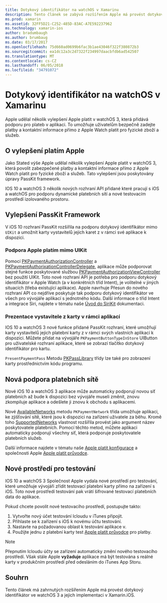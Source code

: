 ```yaml
---
title: Dotykový identifikátor na watchOS v Xamarinu
description: Tento článek se zabývá rozšířením Apple má provést dotykový identifikátor ve watchOS 3 a jejich implementaci Xamarin.iOS pro Apple Watch.
ms.prod: xamarin
ms.assetid: 32FF5D21-C252-485D-83AC-A7E592237962
ms.technology: xamarin-ios
author: bradumbaugh
ms.author: brumbaug
ms.date: 03/17/2017
ms.openlocfilehash: 75d660ad0699b6fac3b1ae43046f322f380872b3
ms.sourcegitcommit: ea1dc12a3c2d7322f234997daacbfdb6ad542507
ms.translationtype: MT
ms.contentlocale: cs-CZ
ms.lasthandoff: 06/05/2018
ms.locfileid: "34791072"
---
```

# <a name="apple-pay-on-watchos-in-xamarin"></a>Dotykový identifikátor na watchOS v Xamarinu

Apple udělal několik vylepšení Apple platit v watchOS 3, která přidává podporu pro plateb v aplikaci. To umožňuje uživatelům bezpečně zadejte platby a kontaktní informace přímo z Apple Watch platit pro fyzické zboží a služeb.


## <a name="about-apple-pay-enhancements"></a>O vylepšení platím Apple

Jako Stated výše Apple udělal několik vylepšení Apple platit v watchOS 3, která povolit zabezpečené platby a kontaktní informace přímo z Apple Watch platit pro fyzické zboží a služeb. Tato vylepšení jsou poskytovány úpravy PassKit framework.

IOS 10 a watchOS 3 několik nových rozhraní API přidané které pracují s iOS a watchOS pro podporu dynamické platebních sítí a nové testovacím prostředí izolovaného prostoru.

## <a name="passkit-framework-enhancements"></a>Vylepšení PassKit Framework

V iOS 10 rozhraní PassKit rozšířila na podporu dotykový identifikátor mimo `UIKit` a umožnit karty vystavitelů jejich karet z v rámci své aplikace k dispozici. 

### <a name="supporting-apple-pay-outside-of-uikit"></a>Podpora Apple platím mimo UIKit

Pomocí [PKPaymentAuthorizationController](https://developer.apple.com/reference/passkit/pkpaymentauthorizationcontroller) a [PKPaymentAuthorixationControllerDelegate](https://developer.apple.com/reference/passkit/pkpaymentauthorizationcontrollerdelegate), aplikace může podporovat stejné funkce poskytované službou [ PKPaymentAuthorizationViewController](https://developer.apple.com/reference/passkit/pkpaymentauthorizationviewcontroller) bez použití UIKit. Toto nové rozhraní API je potřeba pro podporu dotykový identifikátor v Apple Watch (a v konkrétních tříd Intent), je volitelné v jiných situacích (třeba existující aplikace). Apple navrhuje Přesun do nového rozhraní API co nejdříve poskytuje tak podporu dotykový identifikátor ve všech pro vývojáře aplikací s jednotného kódu. Další informace o tříd Intent a integrace Siri, najdete v tématu naše [Úvod do SiriKit](~/ios/platform/sirikit/index.md) dokumentaci.

### <a name="presenting-issuer-cards-from-within-apps"></a>Prezentace vystavitele z karty v rámci aplikací

IOS 10 a watchOS 3 nové funkce přidané PassKit rozhraní, které umožňují karty vystavitelů jejich platební karty z v rámci svých vlastních aplikací k dispozici. Můžete přidat na vývojáře `PKPaymentButtonTypeInStore` UIButton pro uživatelské rozhraní aplikace, které se zobrazí tlačítko dotykový identifikátor pro kartu.

`PresentPaymentPass` Metodu [PKPassLibrary](https://developer.apple.com/reference/passkit/pkpasslibrary) třídy lze také pro zobrazení karty prostřednictvím kódu programu.

## <a name="new-payment-network-support"></a>Nová podpora platebních sítě

Nové iOS 10 a watchOS 3 aplikace může automaticky podporují novou síť platebních až bude k dispozici bez vývojáře museli změnit, znovu zkompiluje aplikace a odešlete ji znovu k obchodu s aplikacemi.

Nové [AvailableNetworks](https://developer.apple.com/reference/passkit/pkpaymentrequest/1833288-availablenetworks) metodu `PKPaymentNetwork` třída umožňuje aplikaci, ke zjišťování sítě, které jsou k dispozici na zařízení uživatele za běhu. Kromě toho [SupportedNetworks](https://developer.apple.com/reference/passkit/pkpaymentrequest/1619329-supportednetworks) vlastnost rozšířila provést jako argument název poskytovatele platebních. Pomocí těchto metod, můžete aplikaci automaticky podporují všechny síť, která podporuje poskytovatele platebních služeb.

Další informace najdete v tématu naše [Apple platit konfigurace](~/ios/platform/apple-pay.md) a společnosti Apple [Apple platit průvodce](https://developer.apple.com/apple-pay/).

## <a name="new-testing-environment"></a>Nové prostředí pro testování

IOS 10 a watchOS 3 Společnost Apple vydala nové prostředí pro testování, které umožňuje vývojáři zřídit testovací platební karty přímo na zařízení s iOS. Toto nové prostředí testování pak vrátí šifrované testovací platebních data do aplikace.

Pokud chcete povolit nové testovacího prostředí, postupujte takto:

1. Vytvořte nový účet testování Icloudu v iTunes připojit.
2. Přihlaste se k zařízení s iOS k novému účtu testování.
3. Nastavte na požadovanou oblast k testování aplikace v.
4. Použijte jednu z platební karty test [Apple platit průvodce](https://developer.apple.com/apple-pay/) pro platby.

> [!NOTE]
> Přepnutím Icloudu účty se zařízení automaticky změní nového testovacího prostředí. Však stále Apple **vyžaduje** aplikace má být testována s reálné karty v produkčním prostředí před odesláním do iTunes App Storu.

## <a name="summary"></a>Souhrn

Tento článek má zahrnutých rozšířením Apple má provést dotykový identifikátor ve watchOS 3 a jejich implementaci v Xamarin.iOS.

